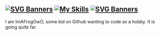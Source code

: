 [![SVG Banners](https://svg-banners.vercel.app/api?type=luminance&text1=💖%20_NineLota_%20💖&width=790&height=100)](https://github.com/Akshay090/svg-banners)
[![My Skills](https://skillicons.dev/icons?i=ts,cs,react,nodejs,js,lua,python,php,html,css,java,rust,c,discord&theme=dark)](https://skillicons.dev)
[![SVG Banners](https://svg-banners.vercel.app/api?type=luminance&text1=About%20Me&width=790&height=100)](https://github.com/Akshay090/svg-banners)
------
I am ImAFrogOwO, some kid on Github wanting to code as a hobby. It is going quite far.
